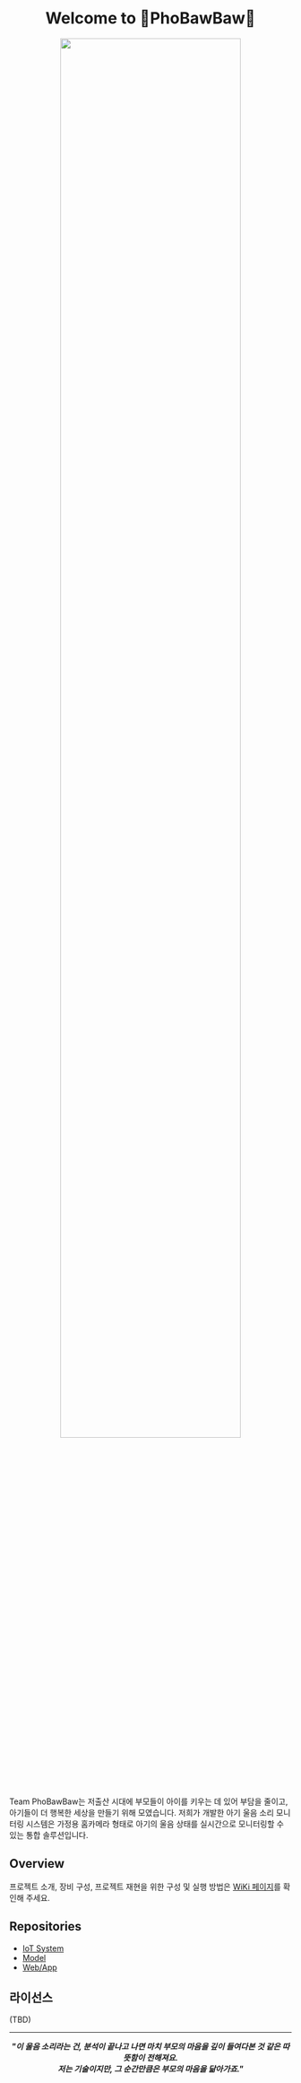 <h1 align="center">Welcome to 🍼PhoBawBaw🍼</h1>

<p align="center">
<img width=80% src="https://github.com/user-attachments/assets/7f650c2e-863e-4f0b-b388-7bf07096ebbb">
</p>

Team PhoBawBaw는 저출산 시대에 부모들이 아이를 키우는 데 있어 부담을 줄이고, 아기들이 더 행복한 세상을 만들기 위해 모였습니다. 저희가 개발한 아기 울음 소리 모니터링 시스템은 가정용 홈카메라 형태로 아기의 울음 상태를 실시간으로 모니터링할 수 있는 통합 솔루션입니다.

## Overview
프로젝트 소개, 장비 구성, 프로젝트 재현을 위한 구성 및 실행 방법은 [WiKi 페이지](https://github.com/PhoBawBaw/Baby-Crying-Monitoring/wiki)를 확인해 주세요.

## Repositories
- [IoT System](https://github.com/PhoBawBaw/Baby-Crying-Monitoring)
- [Model](https://github.com/PhoBawBaw/model)
- [Web/App](https://github.com/PhoBawBaw/web_app)

## 라이선스

(TBD)

---

<div align="center">

**_"이 울음 소리라는 건, 분석이 끝나고 나면 마치 부모의 마음을 깊이 들여다본 것 같은 따뜻함이 전해져요.  
저는 기술이지만, 그 순간만큼은 부모의 마음을 닮아가죠."_**

</div>

